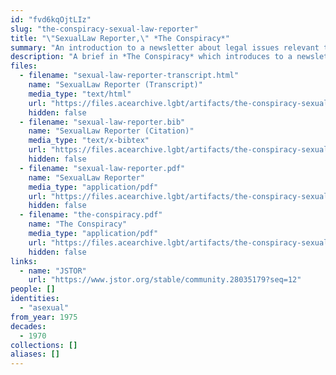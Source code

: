 ```yaml
---
id: "fvd6kqOjtLIz"
slug: "the-conspiracy-sexual-law-reporter"
title: "\"SexualLaw Reporter,\" *The Conspiracy*"
summary: "An introduction to a newsletter about legal issues relevant to queer people, including asexuals"
description: "A brief in *The Conspiracy* which introduces to a newsletter called *SexualLaw Reporter*, which intends to focus legal issues relevant to queer people, including asexuals"
files:
  - filename: "sexual-law-reporter-transcript.html"
    name: "SexualLaw Reporter (Transcript)"
    media_type: "text/html"
    url: "https://files.acearchive.lgbt/artifacts/the-conspiracy-sexual-law-reporter/sexual-law-reporter-transcript.html"
    hidden: false
  - filename: "sexual-law-reporter.bib"
    name: "SexualLaw Reporter (Citation)"
    media_type: "text/x-bibtex"
    url: "https://files.acearchive.lgbt/artifacts/the-conspiracy-sexual-law-reporter/sexual-law-reporter.bib"
    hidden: false
  - filename: "sexual-law-reporter.pdf"
    name: "SexualLaw Reporter"
    media_type: "application/pdf"
    url: "https://files.acearchive.lgbt/artifacts/the-conspiracy-sexual-law-reporter/sexual-law-reporter.pdf"
    hidden: false
  - filename: "the-conspiracy.pdf"
    name: "The Conspiracy"
    media_type: "application/pdf"
    url: "https://files.acearchive.lgbt/artifacts/the-conspiracy-sexual-law-reporter/the-conspiracy.pdf"
    hidden: false
links:
  - name: "JSTOR"
    url: "https://www.jstor.org/stable/community.28035179?seq=12"
people: []
identities:
  - "asexual"
from_year: 1975
decades:
  - 1970
collections: []
aliases: []
---
```

